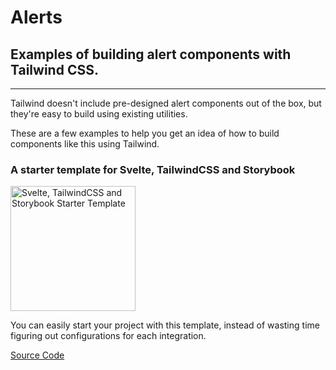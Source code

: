 # Alerts

## Examples of building alert components with Tailwind CSS.

---

Tailwind doesn't include pre-designed alert components out of the box, but
they're easy to build using existing utilities.

These are a few examples to help you get an idea of how to build components like
this using Tailwind.

### A starter template for Svelte, TailwindCSS and Storybook

<img src="https://raw.githubusercontent.com/jerriclynsjohn/svelte-storybook-tailwind/master/starter-template.jpg" alt="Svelte, TailwindCSS and Storybook Starter Template" height="200">

You can easily start your project with this template, instead of wasting time
figuring out configurations for each integration.

[Source Code](https://github.com/jerriclynsjohn/svelte-storybook-tailwind)
